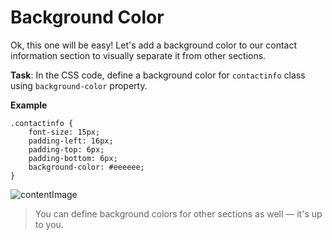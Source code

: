 # Background Color

Ok, this one will be easy! Let's add a background color to our contact information section to visually separate it from other sections.

**Task**: In the CSS code, define a background color for `contactinfo` class using `background-color` property.

**Example**
```
.contactinfo {
    font-size: 15px;
    padding-left: 16px;
    padding-top: 6px;
    padding-bottom: 6px;
    background-color: #eeeeee;
} 
```

![contentImage](https://api.sololearn.com/DownloadFile?id=4698) 

>You can define background colors for other sections as well — it's up to you.
